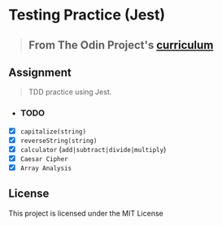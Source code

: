 # Testing Practice (Jest)

> ## From The Odin Project's [curriculum](https://www.theodinproject.com/lessons/testing-practice)

## Assignment

> TDD practice using Jest.

- ### TODO
- [x] `capitalize(string)`
- [x] `reverseString(string)`
- [x] `calculator` (`add|subtract|divide|multiply`)
- [x] `Caesar Cipher`
- [x] `Array Analysis`

## License
This project is licensed under the MIT License
